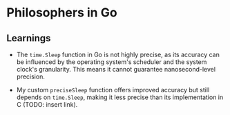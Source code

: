 # Philosophers in Go

## Learnings
- The `time.Sleep` function in Go is not highly precise, as its accuracy can be influenced by the operating system's scheduler and the system clock's granularity. This means it cannot guarantee nanosecond-level precision.

- My custom `preciseSleep` function offers improved accuracy but still depends on `time.Sleep`, making it less precise than its implementation in C (TODO: insert link).
